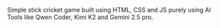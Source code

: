 Simple stick cricket game built using HTML, CSS and JS purely using AI Tools like Qwen Coder, Kimi K2 and Gemini 2.5 pro.

